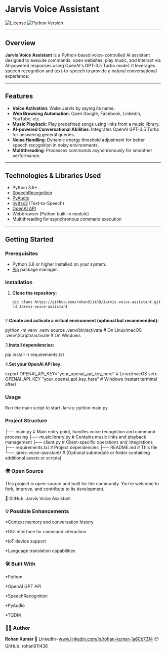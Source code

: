 # Jarvis Voice Assistant

![License](https://img.shields.io/badge/license-MIT-green) ![Python Version](https://img.shields.io/badge/python-3.8%2B-blue)

---

## Overview

**Jarvis Voice Assistant** is a Python-based voice-controlled AI assistant designed to execute commands, open websites, play music, and interact via AI-powered responses using OpenAI's GPT-3.5 Turbo model. It leverages speech recognition and text-to-speech to provide a natural conversational experience.

---

## Features

- **Voice Activation**: Wake Jarvis by saying its name.
- **Web Browsing Automation**: Open Google, Facebook, LinkedIn, YouTube, etc.
- **Music Playback**: Play predefined songs using links from a music library.
- **AI-powered Conversational Abilities**: Integrates OpenAI GPT-3.5 Turbo for answering general queries.
- **Noise Handling**: Dynamic energy threshold adjustment for better speech recognition in noisy environments.
- **Multithreading**: Processes commands asynchronously for smoother performance.

---

## Technologies & Libraries Used

- Python 3.8+
- [SpeechRecognition](https://pypi.org/project/SpeechRecognition/)
- [PyAudio](https://pypi.org/project/PyAudio/)
- [pyttsx3](https://pypi.org/project/pyttsx3/) (Text-to-Speech)
- [OpenAI API](https://openai.com/api/)
- Webbrowser (Python built-in module)
- Multithreading for asynchronous command execution

---

## Getting Started

### Prerequisites

- Python 3.8 or higher installed on your system.
- [Pip](https://pip.pypa.io/en/stable/) package manager.

### Installation

1. **Clone the repository:**

   ```bash
   git clone https://github.com/rohan911438/Jarvis-voice-assistant.git
   cd Jarvis-voice-assistant



2.**Create and activate a virtual environment (optional but recommended):**

python -m venv .venv
source .venv/bin/activate       # On Linux/macOS
.venv\Scripts\activate          # On Windows


3.**Install dependencies:**

pip install -r requirements.txt


4.**Set your OpenAI API key:**

export OPENAI_API_KEY="your_openai_api_key_here"     # Linux/macOS
setx OPENAI_API_KEY "your_openai_api_key_here"       # Windows (restart terminal after)


###  Usage
Run the main script to start Jarvis:
python main.py



### Project Structure



├── main.py                # Main entry point, handles voice recognition and command processing
├── musiclibrary.py        # Contains music links and playback management
├── client.py              # Client-specific operations and integrations
├── requirements.txt       # Project dependencies
├── README.md              # This file
└── jarvis-voice-assistant/ # (Optional submodule or folder containing additional assets or scripts)

### 🌍 Open Source
This project is open-source and built for the community.
You’re welcome to fork, improve, and contribute to its development.

🔗 GitHub: Jarvis Voice Assistant


### 💡 Possible Enhancements
*Context memory and conversation history

*GUI interface for command interaction

*IoT device support

*Language translation capabilities

### 🛠️ Built With

*Python

*OpenAI GPT API

*SpeechRecognition

*PyAudio

*TQDM

### 👨‍💻 Author
**Rohan Kumar**
📍 LinkedIn=www.linkedin.com/in/rohan-kumar-1a60b7314
📦 GitHub: rohan911438



